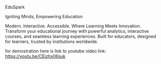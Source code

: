 EduSpark

Igniting Minds, Empowering Education

Modern. Interactive. Accessible. Where Learning Meets Innovation.
Transform your educational journey with powerful analytics, interactive courses, and seamless learning experiences.
Built for educators, designed for learners, trusted by institutions worldwide.

for demostration here is link to youtube video
link: https://youtu.be/CEizhx06suk
